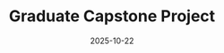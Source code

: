 ---
title: "Graduate Capstone Project"
date: 2025-10-22
draft: true
tags: ["Cybersecurity"]
categories: ["projects"] 
type: "post"
stage: "seedling"
---
